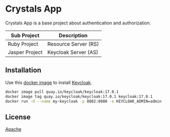 # Crystals App

Crystals App is a base project about authentication and authorization.

| Sub Project    | Description          |
| -------------- | -------------------- |
| Ruby Project   | Resource Server (RS) |
| Jasper Project | Keycloak Server (AS) |

## Installation

Use this [docker image](https://quay.io/repository/keycloak/keycloak) to install [Keycloak](https://www.keycloak.org/downloads).

```bash
docker image pull quay.io/keycloak/keycloak:17.0.1
docker image tag quay.io/keycloak/keycloak:17.0.1 keycloak:17.0.1
docker run -d --name my-keycloak -p 8082:8080 -e KEYCLOAK_ADMIN=admin -e KEYCLOAK_ADMIN_PASSWORD=admin keycloak:17.0.1 start-dev
```

## License
[Apache](https://www.apache.org/licenses/LICENSE-2.0/)
